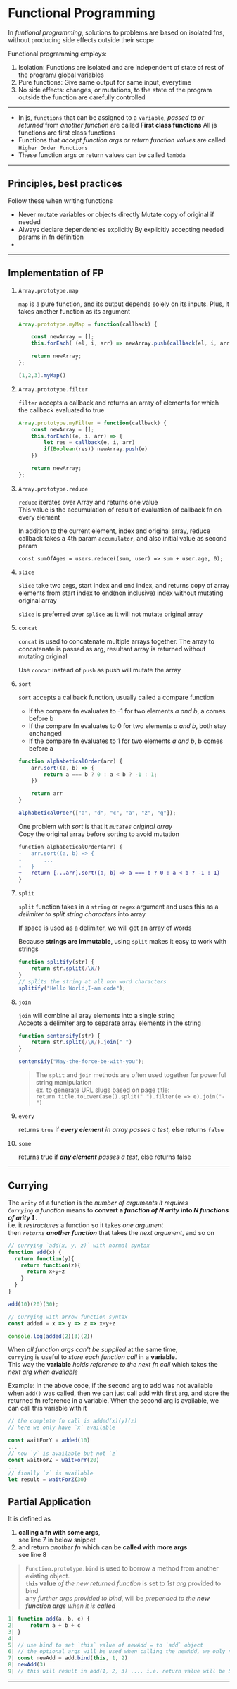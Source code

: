 # Functional Programming

In _funtional programming_, solutions to problems are based on isolated fns, without producing side effects outside their scope

Functional programming employs:

1. Isolation: Functions are isolated and are independent of state of rest of the program/ global variables
2. Pure functions: Give same output for same input, everytime
3. No side effects: changes, or mutations, to the state of the program outside the function are carefully controlled

___

- In js, `functions` that can be assigned to a `variable`, _passed to or returned_ from _another function_ are called __First class functions__
All js functions are first class functions
- Functions that _accept function args or return function values_ are called `Higher Order Functions`
- These function args or return values can be called `lambda`

___

## Principles, best practices

Follow these when writing functions

- Never mutate variables or objects directly
    Mutate copy of original if needed
- Always declare dependencies explicitly
    By explicitly accepting needed params in fn definition
-

___

## Implementation of FP

1. `Array.prototype.map`

    `map` is a pure function, and its output depends solely on its inputs. Plus, it takes another function as its argument

    ```js
    Array.prototype.myMap = function(callback) {
    
        const newArray = [];
        this.forEach( (el, i, arr) => newArray.push(callback(el, i, arr)) )

        return newArray;
    };

    [1,2,3].myMap()
    ```

2. `Array.prototype.filter`

    `filter` accepts a callback and returns an array of elements for which the callback evaluated to true

    ```js
    Array.prototype.myFilter = function(callback) {
        const newArray = [];
        this.forEach((e, i, arr) => {
            let res = callback(e, i, arr)
            if(Boolean(res)) newArray.push(e)
        })

        return newArray;
    };
    ```

3. `Array.prototype.reduce`

    `reduce` iterates over Array and returns one value\
    This value is the accumulation of result of evaluation of callback fn on every element

    In addition to the current element, index and original array, reduce callback takes a 4th param `accumulator`, and also initial value as second param

    `const sumOfAges = users.reduce((sum, user) => sum + user.age, 0);`

4. `slice`

    `slice` take two args, start index and end index, and returns copy of array elements from start index to end(non inclusive) index
    without mutating original array

    `slice` is preferred over `splice` as it will not mutate original array

5. `concat`

    `concat` is used to concatenate multiple arrays together. The array to concatenate is passed as arg, resultant array is returned without mutating original

    Use `concat` instead of `push` as push will mutate the array

6. `sort`

    `sort` accepts a callback function, usually called a compare function
    - If the compare fn evaluates to -1 for two elements _a and b_, a comes before b
    - If the compare fn evaluates to 0 for two elements _a and b_, both stay enchanged
    - If the compare fn evaluates to 1 for two elements _a and b_, b comes before a

    ```js
    function alphabeticalOrder(arr) {
        arr.sort((a, b) => {
            return a === b ? 0 : a < b ? -1 : 1;
        })

        return arr
    }

    alphabeticalOrder(["a", "d", "c", "a", "z", "g"]);
    ```

    One problem with _sort_ is that it _`mutates` original array_\
    Copy the original array before sorting to avoid mutation

    ```diff
    function alphabeticalOrder(arr) {
    -   arr.sort((a, b) => {
    -       ...
    -   }
    +   return [...arr].sort((a, b) => a === b ? 0 : a < b ? -1 : 1)
    }
    ```

7. `split`

    `split` function takes in a `string` or `regex` argument and uses this as a _delimiter to split string characters_ into array

    If space is used as a delimiter, we will get an array of words

    Because __strings are immutable__, using `split` makes it easy to work with strings

    ```js
    function splitify(str) {
        return str.split(/\W/)
    }
    // splits the string at all non word characters
    splitify("Hello World,I-am code");
    ```

8. `join`

    `join` will combine all aray elements into a single string\
    Accepts a delimiter arg to separate array elements in the string

    ```js
    function sentensify(str) {
        return str.split(/\W/).join(" ")
    }

    sentensify("May-the-force-be-with-you");
    ```

    > The `split` and `join` methods are often used together for powerful string manipulation\
ex. to generate URL slugs based on page title:\
`return title.toLowerCase().split(" ").filter(e => e).join("-")`

9. `every`

    returns `true` if _**every element** in array passes a test_,
    else returns `false`

10. `some`

    returns true if _**any element** passes a test_,
    else returns false

___

## Currying

The `arity` of a function is the _number of arguments it requires_\
_`Currying` a function_ means to __convert a _function of N arity_ into _N functions of arity 1_ .__\
i.e. it _restructures_ a function so it takes _one argument_\
then _`returns` **another function**_ that takes the _next argument_, and so on

```js
// currying `add(x, y, z)` with normal syntax
function add(x) {
  return function(y){
    return function(z){
      return x+y+z
    }
  }
}

add(10)(20)(30);

// currying with arrow function syntax
const added = x => y => z => x+y+z

console.log(added(2)(3)(2))
```

When _all function args can't be supplied_ at the same time,\
`currying` is useful to _store each function call_ in a __variable__.\
This way the __variable__ _holds reference to the next fn call_ which takes the _next arg when available_

Example: In the above code, if the second arg to add was not available when `add()` was called,
then we can just call add with first arg, and store the returned fn reference in a variable.
When the second arg is available, we can call this variable with it

```js
// the complete fn call is added(x)(y)(z)
// here we only have `x` available

const waitForY = added(10)
...
// now `y` is available but not `z`
const waitForZ = waitForY(20)
...
// finally `z` is available
let result = waitForZ(30)
```

## Partial Application

It is defined as

1. __calling a fn with some args__,\
see line 7 in below snippet
2. and return _another fn_ which can be __called with more args__\
see line 8

> `Function.prototype.bind` is used to borrow a method from another existing object.\
__`this` value__ _of the new returned function_ is set to _1st arg_ provided to bind\
any _further args provided to bind_, will be _prepended to the __new function args__ when it is **called**_

```js
1| function add(a, b, c) {
2|     return a + b + c
3| }
4| 
5| // use bind to set `this` value of newAdd = to `add` object
6| // the optional args will be used when calling the newAdd, we only need to provide partial/remaining args
7| const newAdd = add.bind(this, 1, 2)
8| newAdd(3)
9| // this will result in add(1, 2, 3) .... i.e. return value will be 5
```

___
